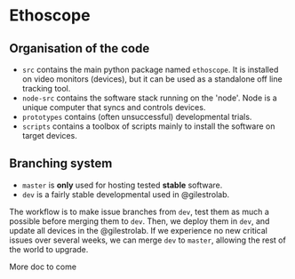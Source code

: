 Ethoscope
============

Organisation of the code
--------------------------

* `src` contains the main python package named `ethoscope`. It is installed on video monitors (devices), but it can be used as a standalone off line tracking tool.
* `node-src` contains the software stack running on the 'node'. Node is a unique computer that syncs and controls devices.
* `prototypes` contains (often unsuccessful) developmental trials.
* `scripts` contains a toolbox of scripts mainly to install the software on target devices.



Branching system
--------------------------

* `master` is **only** used for hosting tested **stable** software.
* `dev` is a fairly stable developmental used in @gilestrolab.

The workflow is to make issue branches from `dev`, test them as much a possible before merging them to `dev`.
Then, we deploy them in `dev`, and update all devices in the @gilestrolab.
If we experience no new critical issues over several weeks, we can merge `dev` to `master`, allowing the rest of the world to upgrade.

More doc to come



